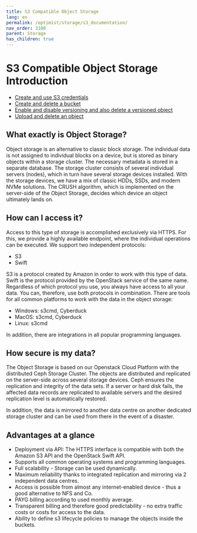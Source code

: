 ```yaml
---
title: S3 Compatible Object Storage
lang: en
permalink: /optimist/storage/s3_documentation/
nav_order: 3100
parent: Storage
has_children: true
---
```


S3 Compatible Object Storage Introduction
=================================================

- [Create and use S3 credentials](./CreateAndUseS3Credentials/index.en.md)
- [Create and delete a bucket](./CreateAndDeleteBucket/index.en.md)
- [Enable and disable versioning and also delete a versioned object](./Versioning/index.en.md)
- [Upload and delete an object](./UploadAndDeleteObject/index.en.md)

What exactly is Object Storage?
-----

Object storage is an alternative to classic block storage. The individual data is not assigned to individual blocks on a device, but is stored as binary objects within a storage cluster. The necessary metadata is stored in a separate database.
The storage cluster consists of several individual servers (nodes), which in turn have several storage devices installed. With the storage devices, we have a mix of classic HDDs, SSDs, and modern NVMe solutions.
The CRUSH algorithm, which is implemented on the server-side of the Object Storage, decides which device an object ultimately lands on.

How can I access it?
-----

Access to this type of storage is accomplished exclusively via HTTPS. For this, we provide a highly available endpoint, where the individual operations can be executed.
We support two independent protocols:

- S3
- Swift

S3 is a protocol created by Amazon in order to work with this type of data. Swift is the protocol provided by the OpenStack service of the same name.
Regardless of which protocol you use, you always have access to all your data. You can, therefore, use both protocols in combination.
There are tools for all common platforms to work with the data in the object storage:

- Windows: s3cmd, Cyberduck
- MacOS: s3cmd, Cyberduck
- Linux: s3cmd

In addition, there are integrations in all popular programming languages.

How secure is my data?
-----

The Object Storage is based on our Openstack Cloud Platform with the distributed Ceph Storage Cluster. The objects are distributed and replicated on the server-side across several storage devices.
Ceph ensures the replication and integrity of the data sets. If a server or hard disk fails, the affected data records are replicated to available servers and the desired replication level is automatically restored.

In addition, the data is mirrored to another data centre on another dedicated storage cluster and can be used from there in the event of a disaster.

Advantages at a glance
-----

- Deployment via API: The HTTPS interface is compatible with both the Amazon S3 API and the OpenStack Swift API.
- Supports all common operating systems and programming languages.
- Full scalability - Storage can be used dynamically.
- Maximum reliability thanks to integrated replication and mirroring via 2 independent data centres.
- Access is possible from almost any internet-enabled device - thus a good alternative to NFS and Co.
- PAYG billing according to used monthly average.
- Transparent billing and therefore good predictability - no extra traffic costs or costs for access to the data.
- Ability to define s3 lifecycle policies to manage the objects inside the buckets.
